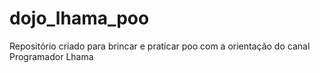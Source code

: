 # dojo_lhama_poo
Repositório criado para brincar e praticar poo com a orientação do canal Programador Lhama
